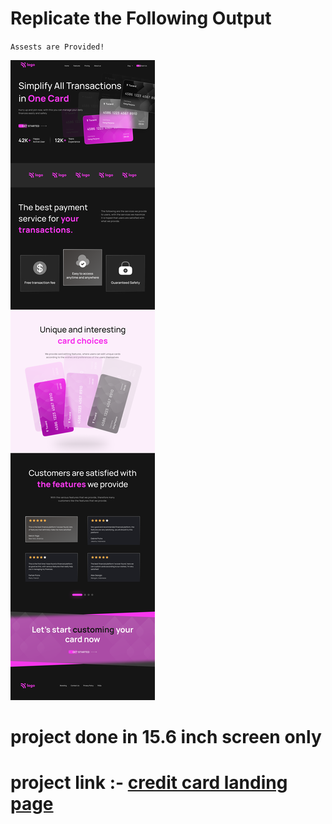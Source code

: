 # Replicate the Following Output

`Assests are Provided!`

![Project 1](./Credit%20card%20landing%20page.png)


# project done in 15.6 inch screen only 
# project link :- [credit card landing page](https://tonyteja6screditcard.netlify.app/)